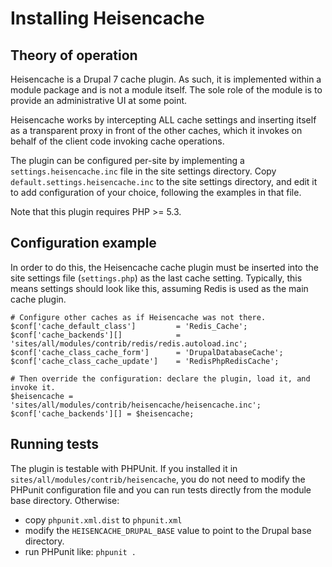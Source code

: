 Installing Heisencache
======================

Theory of operation
-------------------

Heisencache is a Drupal 7 cache plugin. As such, it is implemented within a
module package and is not a module itself. The sole role of the module is to
provide an administrative UI at some point.

Heisencache works by intercepting ALL cache settings and inserting itself as a
transparent proxy in front of the other caches, which it invokes on behalf of
the client code invoking cache operations.

The plugin can be configured per-site by implementing a `settings.heisencache.inc`
file in the site settings directory. Copy `default.settings.heisencache.inc` to
the site settings directory, and edit it to add configuration of your choice,
following the examples in that file.

Note that this plugin requires PHP >= 5.3.

Configuration example
---------------------

In order to do this, the Heisencache cache plugin must be inserted into the
site settings file (`settings.php`) as the last cache setting. Typically, this
means settings should look like this, assuming Redis is used as the main cache
plugin.

    # Configure other caches as if Heisencache was not there.
    $conf['cache_default_class']         = 'Redis_Cache';
    $conf['cache_backends'][]            = 'sites/all/modules/contrib/redis/redis.autoload.inc';
    $conf['cache_class_cache_form']      = 'DrupalDatabaseCache';
    $conf['cache_class_cache_update']    = 'RedisPhpRedisCache';

    # Then override the configuration: declare the plugin, load it, and invoke it.
    $heisencache = 'sites/all/modules/contrib/heisencache/heisencache.inc';
    $conf['cache_backends'][] = $heisencache;


Running tests
-------------

The plugin is testable with PHPUnit. If you installed it in
`sites/all/modules/contrib/heisencache`, you do not need to modify the PHPunit
configuration file and you can run tests directly from the module base
directory. Otherwise:

- copy `phpunit.xml.dist` to `phpunit.xml`
- modify the `HEISENCACHE_DRUPAL_BASE` value to point to the Drupal base directory.
- run PHPunit like: `phpunit .`
